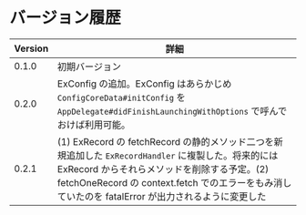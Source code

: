 # バージョン履歴

| Version | 詳細                                                                                                                                                                                                                                                      |
| ------- | --------------------------------------------------------------------------------------------------------------------------------------------------------------------------------------------------------------------------------------------------------- |
| 0.1.0   | 初期バージョン                                                                                                                                                                                                                                            |
| 0.2.0   | ExConfig の追加。ExConfig はあらかじめ `ConfigCoreData#initConfig` を `AppDelegate#didFinishLaunchingWithOptions` で呼んでおけば利用可能。                                                                                                                |
| 0.2.1   | (1) ExRecord の fetchRecord の静的メソッド二つを新規追加した `ExRecordHandler` に複製した。将来的には ExRecord からそれらメソッドを削除する予定。(2) fetchOneRecord の context.fetch でのエラーをもみ消していたのを fatalError が出力されるように変更した |
